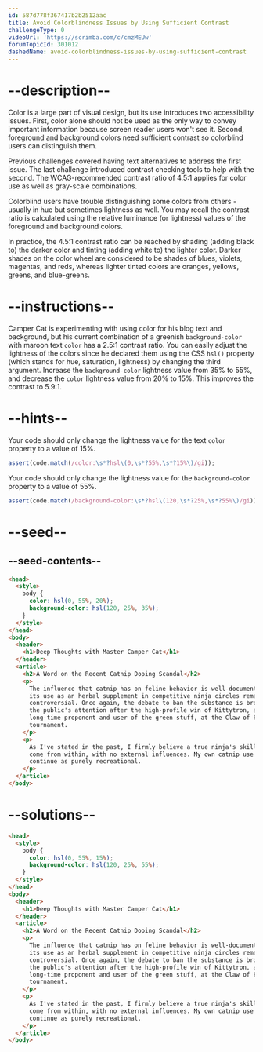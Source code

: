 ```yaml
---
id: 587d778f367417b2b2512aac
title: Avoid Colorblindness Issues by Using Sufficient Contrast
challengeType: 0
videoUrl: 'https://scrimba.com/c/cmzMEUw'
forumTopicId: 301012
dashedName: avoid-colorblindness-issues-by-using-sufficient-contrast
---
```


# --description--

Color is a large part of visual design, but its use introduces two accessibility issues. First, color alone should not be used as the only way to convey important information because screen reader users won't see it. Second, foreground and background colors need sufficient contrast so colorblind users can distinguish them.

Previous challenges covered having text alternatives to address the first issue. The last challenge introduced contrast checking tools to help with the second. The WCAG-recommended contrast ratio of 4.5:1 applies for color use as well as gray-scale combinations.

Colorblind users have trouble distinguishing some colors from others - usually in hue but sometimes lightness as well. You may recall the contrast ratio is calculated using the relative luminance (or lightness) values of the foreground and background colors.

In practice, the 4.5:1 contrast ratio can be reached by shading (adding black to) the darker color and tinting (adding white to) the lighter color. Darker shades on the color wheel are considered to be shades of blues, violets, magentas, and reds, whereas lighter tinted colors are oranges, yellows, greens, and blue-greens.

# --instructions--

Camper Cat is experimenting with using color for his blog text and background, but his current combination of a greenish `background-color` with maroon text `color` has a 2.5:1 contrast ratio. You can easily adjust the lightness of the colors since he declared them using the CSS `hsl()` property (which stands for hue, saturation, lightness) by changing the third argument. Increase the `background-color` lightness value from 35% to 55%, and decrease the `color` lightness value from 20% to 15%. This improves the contrast to 5.9:1.

# --hints--

Your code should only change the lightness value for the text `color` property to a value of 15%.

```js
assert(code.match(/color:\s*?hsl\(0,\s*?55%,\s*?15%\)/gi));
```

Your code should only change the lightness value for the `background-color` property to a value of 55%.

```js
assert(code.match(/background-color:\s*?hsl\(120,\s*?25%,\s*?55%\)/gi));
```

# --seed--

## --seed-contents--

```html
<head>
  <style>
    body {
      color: hsl(0, 55%, 20%);
      background-color: hsl(120, 25%, 35%);
    }
  </style>
</head>
<body>
  <header>
    <h1>Deep Thoughts with Master Camper Cat</h1>
  </header>
  <article>
    <h2>A Word on the Recent Catnip Doping Scandal</h2>
    <p>
      The influence that catnip has on feline behavior is well-documented, and
      its use as an herbal supplement in competitive ninja circles remains
      controversial. Once again, the debate to ban the substance is brought to
      the public's attention after the high-profile win of Kittytron, a
      long-time proponent and user of the green stuff, at the Claw of Fury
      tournament.
    </p>
    <p>
      As I've stated in the past, I firmly believe a true ninja's skills must
      come from within, with no external influences. My own catnip use shall
      continue as purely recreational.
    </p>
  </article>
</body>
```

# --solutions--

```html
<head>
  <style>
    body {
      color: hsl(0, 55%, 15%);
      background-color: hsl(120, 25%, 55%);
    }
  </style>
</head>
<body>
  <header>
    <h1>Deep Thoughts with Master Camper Cat</h1>
  </header>
  <article>
    <h2>A Word on the Recent Catnip Doping Scandal</h2>
    <p>
      The influence that catnip has on feline behavior is well-documented, and
      its use as an herbal supplement in competitive ninja circles remains
      controversial. Once again, the debate to ban the substance is brought to
      the public's attention after the high-profile win of Kittytron, a
      long-time proponent and user of the green stuff, at the Claw of Fury
      tournament.
    </p>
    <p>
      As I've stated in the past, I firmly believe a true ninja's skills must
      come from within, with no external influences. My own catnip use shall
      continue as purely recreational.
    </p>
  </article>
</body>
```
